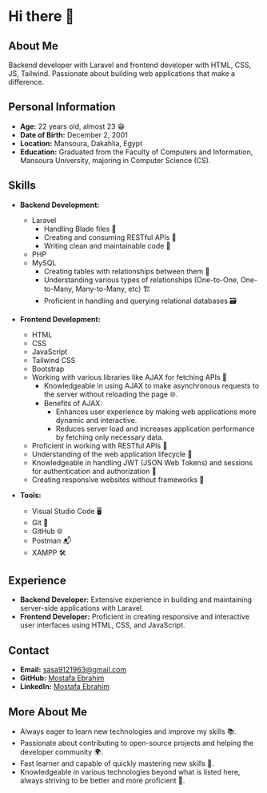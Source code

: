 # Hi there 👋

## About Me
Backend developer with Laravel and frontend developer with HTML, CSS, JS, Tailwind. Passionate about building web applications that make a difference.

## Personal Information
- **Age:** 22 years old, almost 23 😁
- **Date of Birth:** December 2, 2001
- **Location:** Mansoura, Dakahlia, Egypt
- **Education:** Graduated from the Faculty of Computers and Information, Mansoura University, majoring in Computer Science (CS).

## Skills
- **Backend Development:**
  - Laravel
    - Handling Blade files 📄
    - Creating and consuming RESTful APIs 🔗
    - Writing clean and maintainable code 🧼
  - PHP
  - MySQL
    - Creating tables with relationships between them 🔗
    - Understanding various types of relationships (One-to-One, One-to-Many, Many-to-Many, etc) 🏗️
    - Proficient in handling and querying relational databases 🗃️

- **Frontend Development:**
  - HTML
  - CSS
  - JavaScript
  - Tailwind CSS
  - Bootstrap
  - Working with various libraries like AJAX for fetching APIs 🔄
    - Knowledgeable in using AJAX to make asynchronous requests to the server without reloading the page 🌐.
    - Benefits of AJAX:
      - Enhances user experience by making web applications more dynamic and interactive.
      - Reduces server load and increases application performance by fetching only necessary data.
  - Proficient in working with RESTful APIs 🔗
  - Understanding of the web application lifecycle 🔄
  - Knowledgeable in handling JWT (JSON Web Tokens) and sessions for authentication and authorization 🔐
  - Creating responsive websites without frameworks 📱

- **Tools:**
  - Visual Studio Code 🖥️
  - Git 🔧
  - GitHub 🌐
  - Postman 📬
  - XAMPP 🛠️

## Experience
- **Backend Developer:** Extensive experience in building and maintaining server-side applications with Laravel.
- **Frontend Developer:** Proficient in creating responsive and interactive user interfaces using HTML, CSS, and JavaScript.

## Contact
- **Email:** sasa9121963@gmail.com
- **GitHub:** [Mostafa Ebrahim](https://github.com/MostafaEbrahim212)
- **LinkedIn:** [Mostafa Ebrahim](https://www.linkedin.com/in/mostafa-ebrahim-91384326a/)

## More About Me
- Always eager to learn new technologies and improve my skills 📚.
- Passionate about contributing to open-source projects and helping the developer community 🌍.
- Fast learner and capable of quickly mastering new skills 🚀.
- Knowledgeable in various technologies beyond what is listed here, always striving to be better and more proficient 💪.
